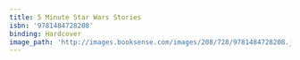```yaml
---
title: 5 Minute Star Wars Stories
isbn: '9781484728208'
binding: Hardcover
image_path: 'http://images.booksense.com/images/208/728/9781484728208.jpg'
---
```


